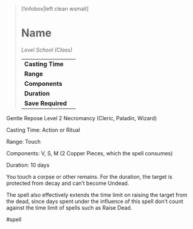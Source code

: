 > [!infobox|left clean wsmall]
> # Name
> *Level School (Class)*
> 
> | | |
> | - | - |
> | **Casting Time** | |
> | **Range** | |
> | **Components** | |
> | **Duration** | |
> | **Save Required** | |

Gentle Repose
Level 2 Necromancy (Cleric, Paladin, Wizard)

Casting Time: Action or Ritual

Range: Touch

Components: V, S, M (2 Copper Pieces, which the spell consumes)

Duration: 10 days

You touch a corpse or other remains. For the duration, the target is protected from decay and can’t become Undead.

The spell also effectively extends the time limit on raising the target from the dead, since days spent under the influence of this spell don’t count against the time limit of spells such as Raise Dead.

#spell